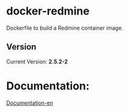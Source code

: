 # docker-redmine

Dockerfile to build a Redmine container image.

## Version

Current Version: **2.5.2-2**

# Documentation:

 [Documentation-en](https://github.com/dockerimages/docker-redmine/wiki)
